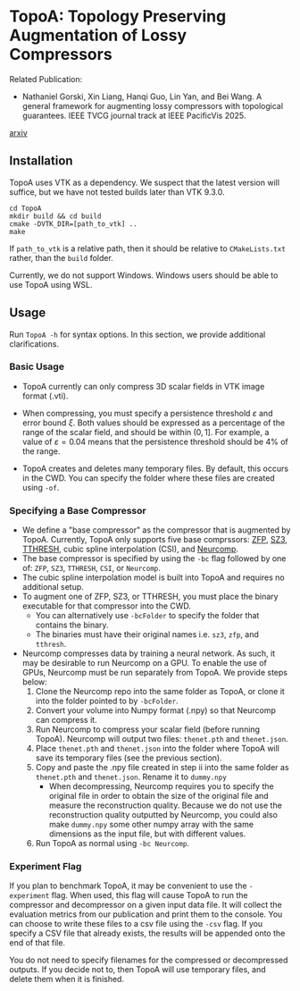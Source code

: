 # TopoA: Topology Preserving Augmentation of Lossy Compressors

Related Publication: 
- Nathaniel Gorski, Xin Liang, Hanqi Guo, Lin Yan, and Bei Wang. A general framework for augmenting lossy compressors with topological guarantees. IEEE TVCG journal track at IEEE PacificVis 2025. 

[arxiv](https://arxiv.org/abs/2502.14022)

## Installation
TopoA uses VTK as a dependency. We suspect that the latest version will suffice, but we have not tested builds later than VTK 9.3.0.

```
cd TopoA
mkdir build && cd build
cmake -DVTK_DIR=[path_to_vtk] ..
make
```

If ```path_to_vtk``` is a relative path, then it should be relative to ```CMakeLists.txt``` rather, than the ```build``` folder.

Currently, we do not support Windows. Windows users should be able to use TopoA using WSL.

## Usage
Run ```TopoA -h``` for syntax options. In this section, we provide additional clarifications.

### Basic Usage

- TopoA currently can only compress 3D scalar fields in VTK image format (.vti).

- When compressing, you must specify a persistence threshold $\varepsilon$ and error bound $\xi$. Both values should be expressed as a percentage of the range of the scalar field, and should be within $(0,1]$. For example, a value of $\varepsilon = 0.04$ means that the persistence threshold should be 4% of the range.

- TopoA creates and deletes many temporary files. By default, this occurs in the CWD. You can specify the folder where these files are created using ```-of```.


### Specifying a Base Compressor

- We define a "base compressor" as the compressor that is augmented by TopoA. Currently, TopoA only supports five base comprssors: [ZFP](https://github.com/LLNL/zfp), [SZ3](https://github.com/szcompressor/SZ3), [TTHRESH](https://github.com/rballester/tthresh), cubic spline interpolation (CSI), and [Neurcomp](https://github.com/matthewberger/neurcomp?tab=readme-ov-file).
- The base compressor is specified by using the ```-bc``` flag followed by one of: ```ZFP```, ```SZ3```, ```TTHRESH```, ```CSI```, or ```Neurcomp```.
- The cubic spline interpolation model is built into TopoA and requires no additional setup.
- To augment one of ZFP, SZ3, or TTHRESH, you must place the binary executable for that compressor into the CWD.
	- You can alternatively use ```-bcFolder``` to specify the folder that contains the binary.
	- The binaries must have their original names i.e. ```sz3```, ```zfp```, and ```tthresh```.
- Neurcomp compresses data by training a neural network. As such, it may be desirable to run Neurcomp on a GPU. To enable the use of GPUs, Neurcomp must be run separately from TopoA. We provide steps below:
	1. Clone the Neurcomp repo into the same folder as TopoA, or clone it into the folder pointed to by ```-bcFolder```.
	2. Convert your volume into Numpy format (.npy) so that Neurcomp can compress it.
	3. Run Neurcomp to compress your scalar field (before running TopoA). Neurcomp will output two files: ```thenet.pth``` and ```thenet.json```.
	4. Place ```thenet.pth``` and ```thenet.json``` into the folder where TopoA will save its temporary files (see the previous section).
	5. Copy and paste the .npy file created in step ii into the same folder as ```thenet.pth``` and ```thenet.json```. Rename it to ```dummy.npy```
		- When decompressing, Neurcomp requires you to specify the original file in order to obtain the size of the original file and measure the reconstruction quality. Because we do not use the reconstruction quality outputted by Neurcomp, you could also make ```dummy.npy``` some other numpy array with the same dimensions as the input file, but with different values.
	6. Run TopoA as normal using ```-bc Neurcomp```.

### Experiment Flag

If you plan to benchmark TopoA, it may be convenient to use the ```-experiment``` flag. When used, this flag will cause TopoA to run the compressor and decompressor on a given input data file. It will collect the evaluation metrics from our publication and print them to the console. You can choose to write these files to a csv file using the ```-csv``` flag. If you specify a CSV file that already exists, the results will be appended onto the end of that file.

You do not need to specify filenames for the compressed or decompressed outputs. If you decide not to, then TopoA will use temporary files, and delete them when it is finished.


